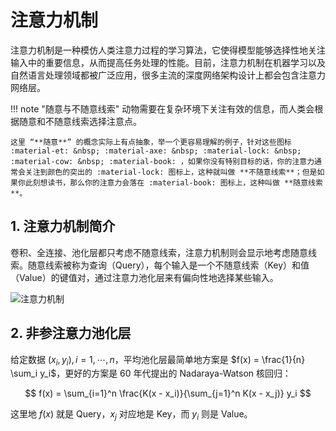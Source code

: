 # 注意力机制

注意力机制是一种模仿人类注意力过程的学习算法，它使得模型能够选择性地关注输入中的重要信息，从而提高任务处理的性能。目前，注意力机制在机器学习以及自然语言处理领域都被广泛应用，很多主流的深度网络架构设计上都会包含注意力网络层。

!!! note "随意与不随意线索"
    动物需要在复杂环境下关注有效的信息，而人类会根据随意和不随意线索选择注意点。

    这里 “**随意**” 的概念实际上有点抽象，举一个更容易理解的例子，针对这些图标 :material-et: &nbsp; :material-axe: &nbsp; :material-lock: &nbsp; :material-cow: &nbsp; :material-book: ，如果你没有特别目标的话，你的注意力通常会关注到颜色的突出的 :material-lock: 图标上，这种就叫做 **不随意线索**；但是如果你此刻想读书，那么你的注意力会落在 :material-book: 图标上，这种叫做 **随意线索**。

## 1. 注意力机制简介

卷积、全连接、池化层都只考虑不随意线索，注意力机制则会显示地考虑随意线索。随意线索被称为查询（Query），每个输入是一个不随意线索（Key）和值（Value）的键值对，通过注意力池化层来有偏向性地选择某些输入。

![注意力机制](https://mingminyu.github.io/webassets/images/20250607/01.png)


## 2. 非参注意力池化层

给定数据 $(x_i, y_i), i = 1,\cdots, n$，平均池化层最简单地方案是 $f(x) = \frac{1}{n} \sum_i y_i$，更好的方案是 60 年代提出的 Nadaraya-Watson 核回归：

$$
f(x) = \sum_{i=1}^n \frac{K(x - x_i)}{\sum_{j=1}^n K(x - x_j)} y_i
$$

这里地 $f(x)$ 就是 Query，$x_j$ 对应地是 Key，而 $y_i$ 则是 Value。